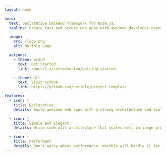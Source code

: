 ```yaml
---
layout: home

hero:
  text: Declarative backend framework for Node.js.
  tagline: Create fast and secure web apps with awesome developer experience.

  image:
    src: /logo.png
    alt: Northle Logo

  actions:
    - theme: brand
      text: Get Started
      link: /docs/1.x/introduction/getting-started

    - theme: alt
      text: Visit GitHub
      link: https://github.com/northle/project-template

features:
  - icon: 🧩
    title: Declarative
    details: Build awesome web apps with a strong architecture and scalability.

  - icon: 📏
    title: Simple and Elegant
    details: Write code with architecture that scales well in large projects.

  - icon: ⚡️
    title: Performant
    details: Don't worry about performance. Northle will handle it for you.
---
```

